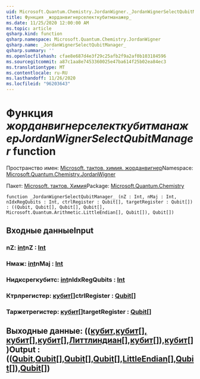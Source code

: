 ```yaml
---
uid: Microsoft.Quantum.Chemistry.JordanWigner._JordanWignerSelectQubitManager_
title: Функция _жорданвигнерселекткубитманажер_
ms.date: 11/25/2020 12:00:00 AM
ms.topic: article
qsharp.kind: function
qsharp.namespace: Microsoft.Quantum.Chemistry.JordanWigner
qsharp.name: _JordanWignerSelectQubitManager_
qsharp.summary: ''
ms.openlocfilehash: cfae8e687d4e3f29c25afb2f9a2af0b103184596
ms.sourcegitcommit: a87c1aa8e7453360025e47ba614f25b02ea84ec3
ms.translationtype: MT
ms.contentlocale: ru-RU
ms.lasthandoff: 11/26/2020
ms.locfileid: "96203643"
---
```

# <a name="_jordanwignerselectqubitmanager_-function"></a><span data-ttu-id="33664-102">Функция _жорданвигнерселекткубитманажер_</span><span class="sxs-lookup"><span data-stu-id="33664-102">_JordanWignerSelectQubitManager_ function</span></span>

<span data-ttu-id="33664-103">Пространство имен: [Microsoft. тактов. химия. жорданвигнер](xref:Microsoft.Quantum.Chemistry.JordanWigner)</span><span class="sxs-lookup"><span data-stu-id="33664-103">Namespace: [Microsoft.Quantum.Chemistry.JordanWigner](xref:Microsoft.Quantum.Chemistry.JordanWigner)</span></span>

<span data-ttu-id="33664-104">Пакет: [Microsoft. тактов. Химия](https://nuget.org/packages/Microsoft.Quantum.Chemistry)</span><span class="sxs-lookup"><span data-stu-id="33664-104">Package: [Microsoft.Quantum.Chemistry](https://nuget.org/packages/Microsoft.Quantum.Chemistry)</span></span>




```qsharp
function _JordanWignerSelectQubitManager_ (nZ : Int, nMaj : Int, nIdxRegQubits : Int, ctrlRegister : Qubit[], targetRegister : Qubit[]) : ((Qubit, Qubit[], Qubit[], Qubit[], Microsoft.Quantum.Arithmetic.LittleEndian[], Qubit[]), Qubit[])
```


## <a name="input"></a><span data-ttu-id="33664-105">Входные данные</span><span class="sxs-lookup"><span data-stu-id="33664-105">Input</span></span>

### <a name="nz--int"></a><span data-ttu-id="33664-106">nZ: [int](xref:microsoft.quantum.lang-ref.int)</span><span class="sxs-lookup"><span data-stu-id="33664-106">nZ : [Int](xref:microsoft.quantum.lang-ref.int)</span></span>




### <a name="nmaj--int"></a><span data-ttu-id="33664-107">Нмаж: [int](xref:microsoft.quantum.lang-ref.int)</span><span class="sxs-lookup"><span data-stu-id="33664-107">nMaj : [Int](xref:microsoft.quantum.lang-ref.int)</span></span>




### <a name="nidxregqubits--int"></a><span data-ttu-id="33664-108">Нидксрегкубитс: [int](xref:microsoft.quantum.lang-ref.int)</span><span class="sxs-lookup"><span data-stu-id="33664-108">nIdxRegQubits : [Int](xref:microsoft.quantum.lang-ref.int)</span></span>




### <a name="ctrlregister--qubit"></a><span data-ttu-id="33664-109">Ктрлрегистер: [кубит](xref:microsoft.quantum.lang-ref.qubit)[]</span><span class="sxs-lookup"><span data-stu-id="33664-109">ctrlRegister : [Qubit](xref:microsoft.quantum.lang-ref.qubit)[]</span></span>




### <a name="targetregister--qubit"></a><span data-ttu-id="33664-110">Таржетрегистер: [кубит](xref:microsoft.quantum.lang-ref.qubit)[]</span><span class="sxs-lookup"><span data-stu-id="33664-110">targetRegister : [Qubit](xref:microsoft.quantum.lang-ref.qubit)[]</span></span>





## <a name="output--qubitqubitqubitqubitlittleendianqubitqubit"></a><span data-ttu-id="33664-111">Выходные данные: (([кубит](xref:microsoft.quantum.lang-ref.qubit),[кубит](xref:microsoft.quantum.lang-ref.qubit)[][, кубит](xref:microsoft.quantum.lang-ref.qubit)[],[кубит](xref:microsoft.quantum.lang-ref.qubit)[],[Литтлиндиан](xref:Microsoft.Quantum.Arithmetic.LittleEndian)[],[кубит](xref:microsoft.quantum.lang-ref.qubit)[]),[кубит](xref:microsoft.quantum.lang-ref.qubit)[])</span><span class="sxs-lookup"><span data-stu-id="33664-111">Output : (([Qubit](xref:microsoft.quantum.lang-ref.qubit),[Qubit](xref:microsoft.quantum.lang-ref.qubit)[],[Qubit](xref:microsoft.quantum.lang-ref.qubit)[],[Qubit](xref:microsoft.quantum.lang-ref.qubit)[],[LittleEndian](xref:Microsoft.Quantum.Arithmetic.LittleEndian)[],[Qubit](xref:microsoft.quantum.lang-ref.qubit)[]),[Qubit](xref:microsoft.quantum.lang-ref.qubit)[])</span></span>

